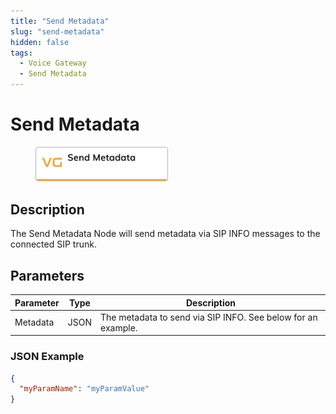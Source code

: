 ```yaml
---
title: "Send Metadata" 
slug: "send-metadata" 
hidden: false 
tags:
  - Voice Gateway
  - Send Metadata
---
```


# Send Metadata

<figure>
  <img class="image-center" src="../../../../../../static/img/_assets/ai/build/node-reference/vg/send-metadata.png" width="50%" />
</figure>

## Description

The Send Metadata Node will send metadata via SIP INFO messages to the connected SIP trunk.

## Parameters

| Parameter | Type | Description                                                   |
|-----------|------|---------------------------------------------------------------|
| Metadata  | JSON | The metadata to send via SIP INFO. See below for an example.  |

### JSON Example

```json
{
  "myParamName": "myParamValue"
}
```